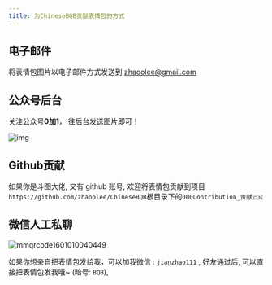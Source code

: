 ```yaml
---
title: 为ChineseBQB贡献表情包的方式
---
```




## 电子邮件



将表情包图片以电子邮件方式发送到  zhaoolee@gmail.com



## 公众号后台

关注公众号**0加1**， 往后台发送图片即可！

![img](https://www.v2fy.com/asset/0i/jikemiji/jikemiji-md/2020-10-07-link.assets/jikemiji.png)



## Github贡献





如果你是斗图大佬, 又有 github 账号, 欢迎将表情包贡献到项目`https://github.com/zhaoolee/ChineseBQB`根目录下的`000Contribution_贡献🇨🇳`







## 微信人工私聊

![mmqrcode1601010040449](https://www.v2fy.com/asset/0i/jikemiji/jikemiji-md/2020-10-07-link.assets/mmqrcode1601010040449.png)

如果你想亲自把表情包发给我，可以加我微信 : `jianzhao111` , 好友通过后, 可以直接把表情包发我哦~ (暗号: `BQB`),

